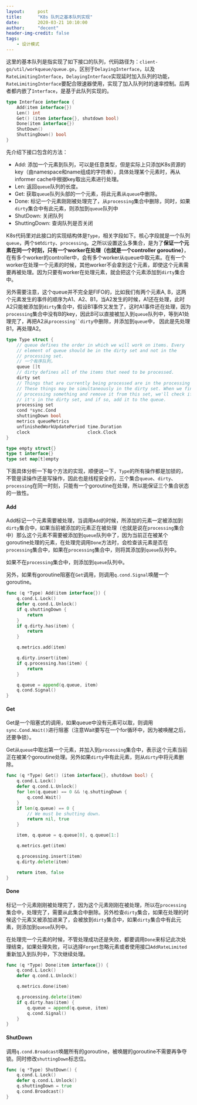 ```yaml
---
layout:     post
title:      "K8s 队列之基本队列实现"
date:       2020-03-21 10:10:00
author:     "decent"
header-img-credit: false
tags:
    - 设计模式
---
```


这里的基本队列是指实现了如下接口的队列，代码路径为：`client-go/util/workqueue/queue.go`，区别于`DelayingInterface`，以及`RateLimitingInterface`，`DelayingInterface`实现延时加入队列的功能，`RateLimitingInterface`要配合限速器使用，实现了加入队列时的速率控制。后两者都内嵌了`Interface`，是基于此队列实现的。

```go
type Interface interface {
	Add(item interface{})
	Len() int
	Get() (item interface{}, shutdown bool)
	Done(item interface{})
	ShutDown()
	ShuttingDown() bool
}
```
先介绍下接口包含的方法：
* Add: 添加一个元素到队列，可以是任意类型，但是实际上只添加K8s资源的key（由namespace和name组成的字符串），具体处理某个元素时，再从informer cache中根据key取出元素进行处理。
* Len: 返回`queue`队列的长度。
* Get: 获取`queue`队列头部的一个元素，将此元素从`queue`中删除。
* Done: 标记一个元素刚刚被处理完了，从`processing`集合中删除，同时，如果`dirty`集合中有此元素，则添加到`queue`队列中
* ShutDown: 关闭队列
* ShuttingDown: 查询队列是否关闭

K8s代码里对此接口的实现结构体是`Type`，相关字段如下。核心字段就是一个队列`queue`，两个set`dirty`、`processing`。之所以设置这么多集合，是为了**保证一个元素在同一个时刻，只有一个worker在处理（也就是一个controller goroutine）**，在有多个worker的controller中，会有多个worker从queue中取元素。在有一个worker在处理一个元素的时候，其他worker不会拿到这个元素，即使这个元素需要再被处理。因为只要有worker在处理元素，就会把这个元素添加到`dirty`集合中。

另外需要注意，这个queue并不完全是FIFO的，比如我们有两个元素A, B，这两个元素发生的事件的顺序为A1、A2、B1，当A2发生的时候，A1还在处理，此时A2只能被添加到`dirty`集合中，假设B1事件又发生了，这时A1事件还在处理，因为`processing`集合中没有B的key，因此B可以直接被加入到`queue`队列中，等到A1处理完了，再把A2从`processing``dirty`中删除，并添加到`queue`中， 因此是先处理B1，再处理A2。

```go
type Type struct {
	// queue defines the order in which we will work on items. Every
	// element of queue should be in the dirty set and not in the
	// processing set.
	// 一个有序队列，
	queue []t
	// dirty defines all of the items that need to be processed.
	dirty set
	// Things that are currently being processed are in the processing set.
	// These things may be simultaneously in the dirty set. When we finish
	// processing something and remove it from this set, we'll check if
	// it's in the dirty set, and if so, add it to the queue.
	processing set
	cond *sync.Cond
	shuttingDown bool
	metrics queueMetrics
	unfinishedWorkUpdatePeriod time.Duration
	clock                      clock.Clock
}

type empty struct{}
type t interface{}
type set map[t]empty
```

下面具体分析一下每个方法的实现，顺便说一下，`Type`的所有操作都是加锁的，不管是读操作还是写操作，因此也是线程安全的，三个集合`queue`、`dirty`、`processing`在同一时刻，只能有一个goroutine在处理，所以能保证三个集合状态的一致性。

#### Add
Add标记一个元素需要被处理，当调用`Add`的时候，所添加的元素一定被添加到`dirty`集合中，如果当前被添加的元素正在被处理（也就是说在`processing`集合中）那么这个元素不需要被添加到`queue`队列中了，因为当前正在被某个goroutine处理的元素，在处理完调用`Done`方法时，会检查该元素是否在`processing`集合中，如果在`processing`集合中，则将其添加到`queue`队列中。

如果不在`processing`集合中，则添加到`queue`队列中。

另外，如果有goroutine阻塞在`Get`调用，则调用`q.cond.Signal`唤醒一个goroutine。
```go
func (q *Type) Add(item interface{}) {
	q.cond.L.Lock()
	defer q.cond.L.Unlock()
	if q.shuttingDown {
		return
	}
	if q.dirty.has(item) {
		return
	}

	q.metrics.add(item)

	q.dirty.insert(item)
	if q.processing.has(item) {
		return
	}

	q.queue = append(q.queue, item)
	q.cond.Signal()
}
```

#### Get
Get是一个阻塞式的调用，如果queue中没有元素可以取，则调用`sync.Cond.Wait()`进行阻塞（注意Wait要写在一个for循环中，因为被唤醒之后，还要争锁）。

Get从`queue`中取出第一个元素，并加入到`processing`集合中，表示这个元素当前正在被某个goroutine处理。另外如果`dirty`中有此元素，则从`dirty`中将元素删除。
```go
func (q *Type) Get() (item interface{}, shutdown bool) {
	q.cond.L.Lock()
	defer q.cond.L.Unlock()
	for len(q.queue) == 0 && !q.shuttingDown {
		q.cond.Wait()
	}
	if len(q.queue) == 0 {
		// We must be shutting down.
		return nil, true
	}

	item, q.queue = q.queue[0], q.queue[1:]

	q.metrics.get(item)

	q.processing.insert(item)
	q.dirty.delete(item)

	return item, false
}
```
#### Done
标记一个元素刚刚被处理完了，因为这个元素刚刚在被处理，所以在`processing`集合中，处理完了，需要从此集合中删除。另外检查`dirty`集合，如果在处理的时候这个元素又被添加进来了，会被放到`dirty`集合中，如果`dirty`集合中有此元素，则添加到`queue`队列中。

在处理完一个元素的时候，不管处理成功还是失败，都要调用`Done`来标记此次处理结束，如果处理失败，可以选择`Forget`忽略元素或者使用接口`AddRateLimited`重新加入到队列中，下次继续处理。

```go
func (q *Type) Done(item interface{}) {
	q.cond.L.Lock()
	defer q.cond.L.Unlock()

	q.metrics.done(item)

	q.processing.delete(item)
	if q.dirty.has(item) {
		q.queue = append(q.queue, item)
		q.cond.Signal()
	}
}
```

#### ShutDown
调用`q.cond.Broadcast`唤醒所有的goroutine，被唤醒的goroutine不需要再争夺锁。同时修改`shuttingDown`标志位。
```go
func (q *Type) ShutDown() {
	q.cond.L.Lock()
	defer q.cond.L.Unlock()
	q.shuttingDown = true
	q.cond.Broadcast()
}
```